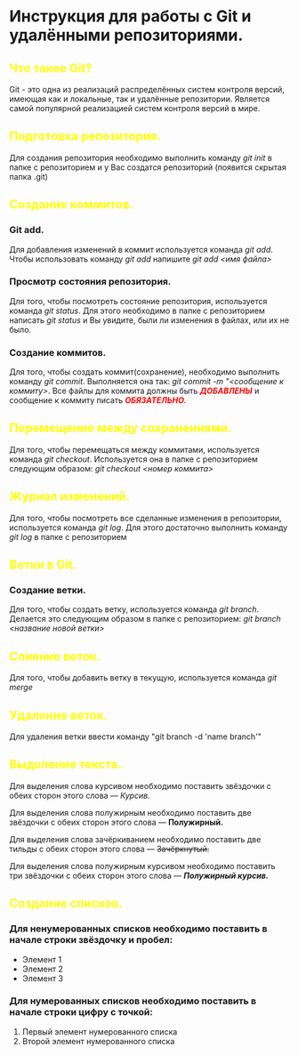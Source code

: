 # Инструкция для работы с Git и удалёнными репозиториями.

## <span style="color:yellow">Что такое Git?</span>

Git - это одна из реализаций распределённых систем контроля версий, имеющая как и локальные, так и удалённые репозитории. Является самой популярной реализацией систем контроля версий в мире.
## <span style="color:yellow">Подготовка репозитория.</span>
Для создания репозитория необходимо выполнить команду *git init*  в папке с репозиторием и у Вас создатся репозиторий (появится скрытая папка .git)

## <span style="color:yellow">Создание коммитов.</span>

### Git add.
Для добавления изменений в коммит используется команда *git add*. Чтобы использовать команду *git add* напишите *git add <имя файла>*

### Просмотр состояния репозитория.
Для того, чтобы посмотреть состояние репозитория, используется команда *git status*. Для этого необходимо в папке с репозиторием написать *git status* и Вы увидите, были ли изменения в файлах, или их не было.

### Создание коммитов.
Для того, чтобы создать коммит(сохранение), необходимо выполнить команду *git commit*. Выполняется она так: *git commit -m "<сообщение к коммиту>*. Все файлы для коммита должны быть ***<span style="color:red">ДОБАВЛЕНЫ</span>*** и сообщение к коммиту писать ***<span style="color:red">ОБЯЗАТЕЛЬНО.</span>***

## <span style="color:yellow">Перемещение между сохранениями.</span>
Для того, чтобы перемещаться между коммитами, используется команда *git checkout*. Используется она в папке с репозиторием следующим образом: *git checkout <номер коммита>*

## <span style="color:yellow">Журнал изменений.</span>
Для того, чтобы посмотреть все сделанные изменения в репозитории, используется команда *git log*. Для этого достаточно выполнить команду *git log* в папке с репозиторием

## <span style="color:yellow">Ветки в Git.</span>

### Создание ветки.

Для того, чтобы создать ветку, используется команда *git branch*. Делается это следующим образом в папке с репозиторием: *git branch <название новой ветки>*

## <span style="color:yellow">Слияние веток.</span>

Для того, чтобы добавить ветку в текущую, используется команда *git merge <name branch>*

## <span style="color:yellow">Удаление веток.</span>
Для удаления ветки ввести команду "git branch -d 'name branch'"

## <span style="color:yellow">Выделение текста.</span>
Для выделения слова курсивом необходимо поставить звёздочки с обеих сторон этого слова — *Курсив.*

Для выделения слова полужирным необходимо поставить две звёздочки с обеих сторон этого слова — **Полужирный.**

Для выделения слова зачёркиванием необходимо поставить две тильды с обеих сторон этого слова — ~~Зачёркнутый.~~

Для выделения слова полужирным курсивом необходимо поставить три звёздочки с обеих сторон этого слова — ***Полужирный курсив.***

## <span style="color:yellow">Создание списков.</span>

### Для ненумерованных списков необходимо поставить в начале строки звёздочку и пробел:
* Элемент 1
* Элемент 2
* Элемент 3

### Для нумерованных списков необходимо поставить в начале строки цифру с точкой:
1. Первый элемент нумерованного списка
2. Второй элемент нумерованного списка


